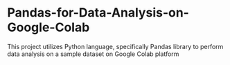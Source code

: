 # Pandas-for-Data-Analysis-on-Google-Colab
This project utilizes Python language, specifically Pandas library to perform data analysis on a sample dataset on Google Colab platform
